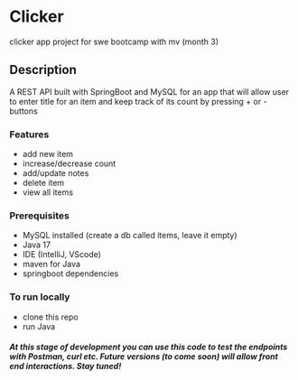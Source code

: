 # Clicker
clicker app project for swe bootcamp with mv (month 3)
## Description
A REST API built with SpringBoot and MySQL for an app that will allow user to enter title for an item and keep track of its count by pressing + or - buttons
### Features
- add new item
- increase/decrease count
- add/update notes
- delete item
- view all items
### Prerequisites 
- MySQL installed (create a db called items, leave it empty)
- Java 17
- IDE (IntelliJ, VScode)
- maven for Java
- springboot dependencies
### To run locally
- clone this repo
- run Java
##### At this stage of development you can use this code to test the endpoints with Postman, curl etc. Future versions (to come soon) will allow front end interactions. Stay tuned!
